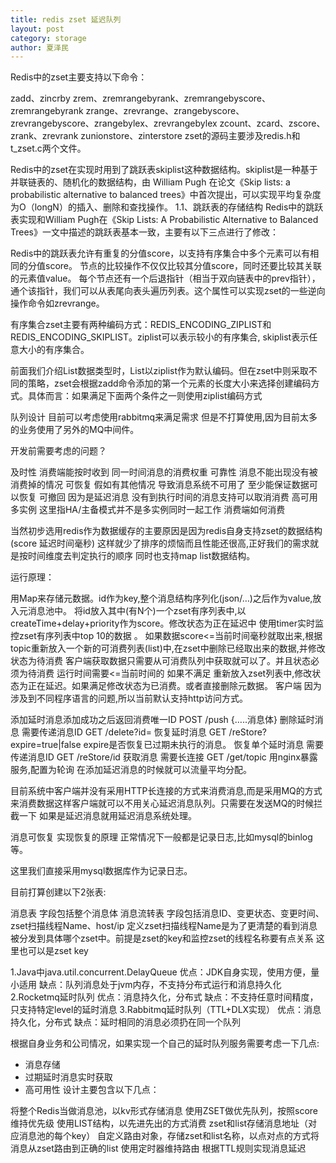 ```yaml
---
title: redis zset 延迟队列
layout: post
category: storage
author: 夏泽民
---
```

Redis中的zset主要支持以下命令：

zadd、zincrby zrem、zremrangebyrank、zremrangebyscore、zremrangebyrank zrange、zrevrange、zrangebyscore、zrevrangebyscore、zrangebylex、zrevrangebylex zcount、zcard、zscore、zrank、zrevrank zunionstore、zinterstore
zset的源码主要涉及redis.h和t_zset.c两个文件。
<!-- more -->
Redis中的zset在实现时用到了跳跃表skiplist这种数据结构。skiplist是一种基于并联链表的、随机化的数据结构，由 William Pugh 在论文《Skip lists: a probabilistic alternative to balanced trees》中首次提出，可以实现平均复杂度为O（longN）的插入、删除和查找操作。
1.1、跳跃表的存储结构
Redis中的跳跃表实现和William Pugh在《Skip Lists: A Probabilistic Alternative to Balanced Trees》一文中描述的跳跃表基本一致，主要有以下三点进行了修改：

Redis中的跳跃表允许有重复的分值score，以支持有序集合中多个元素可以有相同的分值score。 节点的比较操作不仅仅比较其分值score，同时还要比较其关联的元素值value。 每个节点还有一个后退指针（相当于双向链表中的prev指针），通个该指针，我们可以从表尾向表头遍历列表。这个属性可以实现zset的一些逆向操作命令如zrevrange。

有序集合zset主要有两种编码方式：REDIS_ENCODING_ZIPLIST和REDIS_ENCODING_SKIPLIST。ziplist可以表示较小的有序集合, skiplist表示任意大小的有序集合。

前面我们介绍List数据类型时，List以ziplist作为默认编码。但在zset中则采取不同的策略，zset会根据zadd命令添加的第一个元素的长度大小来选择创建编码方式。具体而言：如果满足下面两个条件之一则使用ziplist编码方式

队列设计
目前可以考虑使用rabbitmq来满足需求 但是不打算使用,因为目前太多的业务使用了另外的MQ中间件。

开发前需要考虑的问题？

及时性 消费端能按时收到
同一时间消息的消费权重
可靠性 消息不能出现没有被消费掉的情况
可恢复 假如有其他情况 导致消息系统不可用了 至少能保证数据可以恢复
可撤回 因为是延迟消息 没有到执行时间的消息支持可以取消消费
高可用 多实例 这里指HA/主备模式并不是多实例同时一起工作
消费端如何消费

当然初步选用redis作为数据缓存的主要原因是因为redis自身支持zset的数据结构(score 延迟时间毫秒) 这样就少了排序的烦恼而且性能还很高,正好我们的需求就是按时间维度去判定执行的顺序 同时也支持map list数据结构。

运行原理：

用Map来存储元数据。id作为key,整个消息结构序列化(json/…)之后作为value,放入元消息池中。
将id放入其中(有N个)一个zset有序列表中,以createTime+delay+priority作为score。修改状态为正在延迟中
使用timer实时监控zset有序列表中top 10的数据 。 如果数据score<=当前时间毫秒就取出来,根据topic重新放入一个新的可消费列表(list)中,在zset中删除已经取出来的数据,并修改状态为待消费
客户端获取数据只需要从可消费队列中获取就可以了。并且状态必须为待消费 运行时间需要<=当前时间的 如果不满足 重新放入zset列表中,修改状态为正在延迟。如果满足修改状态为已消费。或者直接删除元数据。
客户端
因为涉及到不同程序语言的问题,所以当前默认支持http访问方式。

添加延时消息添加成功之后返回消费唯一ID POST /push {…..消息体}
删除延时消息 需要传递消息ID GET /delete?id=
恢复延时消息 GET /reStore?expire=true|false expire是否恢复已过期未执行的消息。
恢复单个延时消息 需要传递消息ID GET /reStore/id
获取消息 需要长连接 GET /get/topic
用nginx暴露服务,配置为轮询 在添加延迟消息的时候就可以流量平均分配。

目前系统中客户端并没有采用HTTP长连接的方式来消费消息,而是采用MQ的方式来消费数据这样客户端就可以不用关心延迟消息队列。只需要在发送MQ的时候拦截一下 如果是延迟消息就用延迟消息系统处理。

消息可恢复
实现恢复的原理 正常情况下一般都是记录日志,比如mysql的binlog等。

这里我们直接采用mysql数据库作为记录日志。

目前打算创建以下2张表:

消息表 字段包括整个消息体
消息流转表 字段包括消息ID、变更状态、变更时间、zset扫描线程Name、host/ip
定义zset扫描线程Name是为了更清楚的看到消息被分发到具体哪个zset中。前提是zset的key和监控zset的线程名称要有点关系 这里也可以是zset key

1.Java中java.util.concurrent.DelayQueue
优点：JDK自身实现，使用方便，量小适用
缺点：队列消息处于jvm内存，不支持分布式运行和消息持久化
2.Rocketmq延时队列
优点：消息持久化，分布式
缺点：不支持任意时间精度，只支持特定level的延时消息
3.Rabbitmq延时队列（TTL+DLX实现）
优点：消息持久化，分布式
缺点：延时相同的消息必须扔在同一个队列

根据自身业务和公司情况，如果实现一个自己的延时队列服务需要考虑一下几点:

* 消息存储
* 过期延时消息实时获取
* 高可用性
设计主要包含以下几点：

将整个Redis当做消息池，以kv形式存储消息
使用ZSET做优先队列，按照score维持优先级
使用LIST结构，以先进先出的方式消费
zset和list存储消息地址（对应消息池的每个key）
自定义路由对象，存储zset和list名称，以点对点的方式将消息从zset路由到正确的list
使用定时器维持路由
根据TTL规则实现消息延迟



